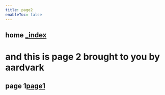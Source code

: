 ```yaml
---
title: page2
enableToc: false
---
```


## home [_index](_index.md)


# and this is page 2 brought to you by aardvark

## page 1[page1](page1.md)
